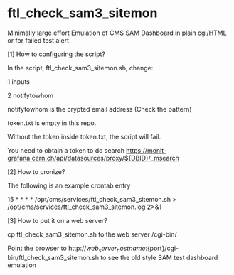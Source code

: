 # ftl_check_sam3_sitemon
Minimally large effort Emulation of CMS SAM Dashboard in plain cgi/HTML or for failed test alert

[1] How to configuring the script?

In the script, ftl_check_sam3_sitemon.sh, change:

1 inputs

2 notifytowhom

notifytowhom is the crypted email address (Check the pattern)

token.txt is empty in this repo. 

Without the token inside token.txt, the script will fail.

You need to obtain a token to do search https://monit-grafana.cern.ch/api/datasources/proxy/${DBID}/_msearch


[2] How to cronize?

The following is an example crontab entry

15 * * * * /opt/cms/services/ftl_check_sam3_sitemon.sh > /opt/cms/services/ftl_check_sam3_sitemon.log 2>&1


[3] How to put it on a web server?

cp ftl_check_sam3_sitemon.sh to the web server /cgi-bin/

Point the browser to http://${web_server_hostname}:${port}/cgi-bin/ftl_check_sam3_sitemon.sh to see the old style SAM test dashboard emulation

